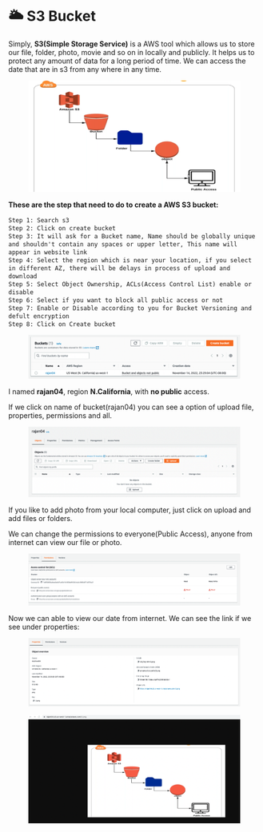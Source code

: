 # 🌥 S3 Bucket

Simply, **S3(Simple Storage Service)** is a AWS tool which allows us to store our file, folder, photo, movie and so on  in locally and publicly. It helps us to protect any amount of data for a long period of time. We can access the date that are in s3 from any where in any time. &#x20;

<figure><img src="../.gitbook/assets/image.png" alt=""><figcaption></figcaption></figure>

**These are the step that need to do to create a AWS S3 bucket:**



```
Step 1: Search s3
Step 2: Click on create bucket
Step 3: It will ask for a Bucket name, Name should be globally unique and shouldn't contain any spaces or upper letter, This name will appear in website link
Step 4: Select the region which is near your location, if you select in different AZ, there will be delays in process of upload and download
Step 5: Select Object Ownership, ACLs(Access Control List) enable or disable
Step 6: Select if you want to block all public access or not
Step 7: Enable or Disable according to you for Bucket Versioning and defult encryption
Step 8: Click on Create bucket
```

<figure><img src="../.gitbook/assets/Screen Shot 2022-11-14 at 11.29.20 PM.png" alt=""><figcaption></figcaption></figure>

I named **rajan04**, region **N.California**, with **no public** access.

If we click on name of bucket(rajan04) you can see a option of upload file, properties, permissions and all.

<figure><img src="../.gitbook/assets/Screen Shot 2022-11-14 at 11.31.53 PM.png" alt=""><figcaption></figcaption></figure>

If you like to add photo from your local computer, just click on upload and add files or folders.&#x20;

&#x20;We can change the permissions to everyone(Public Access), anyone from internet can view our file or photo.&#x20;

<figure><img src="../.gitbook/assets/Screen Shot 2022-11-14 at 11.39.38 PM.png" alt=""><figcaption></figcaption></figure>

Now we can able to view our date from internet. We can see the link if we see under properties:

<figure><img src="../.gitbook/assets/Screen Shot 2022-11-14 at 11.41.19 PM.png" alt=""><figcaption></figcaption></figure>

<figure><img src="../.gitbook/assets/Screen Shot 2022-11-14 at 11.44.29 PM.png" alt=""><figcaption></figcaption></figure>
